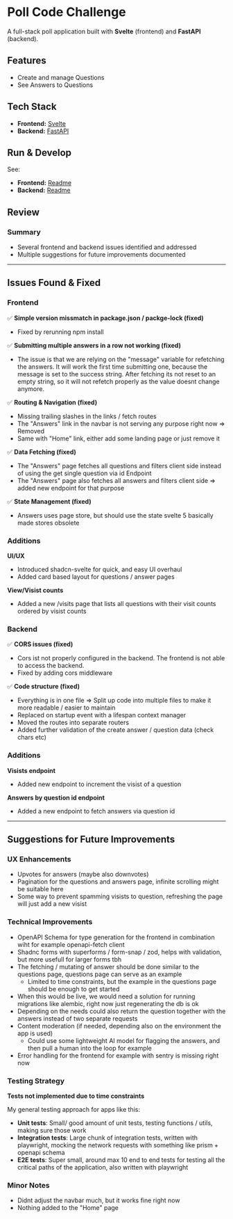 # Poll Code Challenge

A full-stack poll application built with **Svelte** (frontend) and **FastAPI** (backend).

## Features

- Create and manage Questions
- See Answers to Questions

## Tech Stack

- **Frontend:** [Svelte](https://svelte.dev/)
- **Backend:** [FastAPI](https://fastapi.tiangolo.com/)


## Run & Develop

See:
 - **Frontend:** [Readme](./fe/README.md)
 - **Backend:** [Readme](./be/README.md)

## Review

### Summary
- Several frontend and backend issues identified and addressed
- Multiple suggestions for future improvements documented

---

## Issues Found & Fixed

### Frontend

✅ **Simple version missmatch in package.json / packge-lock (fixed)**
- Fixed by rerunning npm install

✅ **Submitting multiple answers in a row not working (fixed)**
- The issue is that we are relying on the "message" variable for refetching the answers. It will work the first time submitting one, because the message is set to the success string. After fetching its not reset to an empty string, so it will not refetch properly as the value doesnt change anymore.

✅ **Routing & Navigation (fixed)**
- Missing trailing slashes in the links / fetch routes
- The "Answers" link in the navbar is not serving any purpose right now => Removed
- Same with "Home" link, either add some landing page or just remove it

✅ **Data Fetching (fixed)**
- The "Answers" page fetches all questions and filters client side instead of using the get single question via id Endpoint
- The "Answers" page also fetches all answers and filters client side => added new endpoint for that purpose

✅ **State Management (fixed)**
- Answers uses page store, but should use the state svelte 5 basically made stores obsolete

### Additions

**UI/UX**
- Introduced shadcn-svelte for quick, and easy UI overhaul
- Added card based layout for questions / answer pages

**View/Visist counts**
- Added a new /visits page that lists all questions with their visit counts ordered by visist counts

### Backend

✅ **CORS issues (fixed)**
- Cors ist not properly configured in the backend. The frontend is not able to access the backend.
- Fixed by adding cors middleware

✅ **Code structure (fixed)**
- Everything is in one file => Split up code into multiple files to make it more readable / easier to maintain
- Replaced on startup event with a lifespan context manager
- Moved the routes into separate routers
- Added further validation of the create answer / question data (check chars etc)


### Additions

**Visists endpoint**
- Added new endpoint to increment the visist of a question

**Answers by question id endpoint**
- Added a new endpoint to fetch answers via question id
---

## Suggestions for Future Improvements

### UX Enhancements
- Upvotes for answers (maybe also downvotes)
- Pagination for the questions and answers page, infinite scrolling might be suitable here
- Some way to prevent spamming visists to question, refreshing the page will just add a new visist

### Technical Improvements
- OpenAPI Schema for type generation for the frontend in combination wiht for example openapi-fetch client
- Shadnc forms with superforms / form-snap / zod, helps with validation, but more usefull for larger forms tbh
- The fetching / mutating of answer should be done similar to the questions page, questions page can serve as an example
  - Limited to time constraints, but the example in the questions page should be enough to get started
- When this would be live, we would need a solution for running migrations like alembic, right now just regenerating the db is ok
- Depending on the needs could also return the question together with the answers instead of two separate requests
- Content moderation (if needed, depending also on the environment the app is used)
  - Could use some lightweight AI model for flagging the answers, and then pull a human into the loop for example
- Error handling for the frontend for example with sentry is missing right now

### Testing Strategy
**Tests not implemented due to time constraints**

My general testing approach for apps like this:
- **Unit tests**: Small/ good amount of unit tests, testing functions / utils, making sure those work
- **Integration tests**: Large chunk of integration tests, written with playwright, mocking the network requests with something like prism + openapi schema
- **E2E tests**: Super small, around max 10 end to end tests for testing all the critical paths of the application, also written with playwright

### Minor Notes
- Didnt adjust the navbar much, but it works fine right now
- Nothing added to the "Home" page
